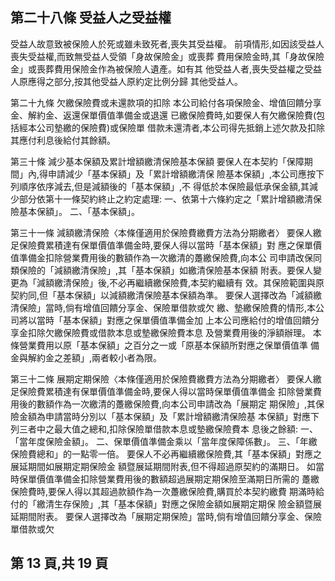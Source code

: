 
## 第二十八條 受益人之受益權

受益人故意致被保險人於死或雖未致死者,喪失其受益權。 前項情形,如因該受益人喪失受益權,而致無受益人受領「身故保險金」或喪葬 費用保險金時,其「身故保險金」或喪葬費用保險金作為被保險人遺產。如有其 他受益人者,喪失受益權之受益人原應得之部分,按其他受益人原約定比例分歸 其他受益人。 

第二十九條 欠繳保險費或未還款項的扣除 本公司給付各項保險金、增值回饋分享金、解約金、返還保單價值準備金或退還 已繳保險費時,如要保人有欠繳保險費(包括經本公司墊繳的保險費)或保險單 借款未還清者,本公司得先抵銷上述欠款及扣除其應付利息後給付其餘額。 

第三十條 減少基本保額及累計增額繳清保險基本保額 要保人在本契約「保障期間」內,得申請減少「基本保額」及「累計增額繳清保 險基本保額」,本公司應按下列順序依序減去,但是減額後的「基本保額」,不 得低於本保險最低承保金額,其減少部分依第十一條契約終止之約定處理: 
一、依第十六條約定之「累計增額繳清保險基本保額」。 二、「基本保額」。 

第三十一條 減額繳清保險〈本條僅適用於保險費繳費方法為分期繳者〉 
要保人繳足保險費累積達有保單價值準備金時,要保人得以當時「基本保額」對 應之保單價值準備金扣除營業費用後的數額作為一次繳清的躉繳保險費,向本公 司申請改保同類保險的「減額繳清保險」,其「基本保額」如繳清保險基本保額 附表。要保人變更為「減額繳清保險」後,不必再繼續繳保險費,本契約繼續有 效。其保險範圍與原契約同,但「基本保額」以減額繳清保險基本保額為準。 要保人選擇改為「減額繳清保險」當時,倘有增值回饋分享金、保險單借款或欠 繳、墊繳保險費的情形,本公司將以當時「基本保額」對應之保單價值準備金加 上本公司應給付的增值回饋分享金扣除欠繳保險費或借款本息或墊繳保險費本息 及營業費用後的淨額辦理。 本條營業費用以原「基本保額」之百分之一或「原基本保額所對應之保單價值準 備金與解約金之差額」,兩者較小者為限。 

第三十二條 展期定期保險〈本條僅適用於保險費繳費方法為分期繳者〉 
要保人繳足保險費累積達有保單價值準備金時,要保人得以當時保單價值準備金 扣除營業費用後的數額作為一次繳清的躉繳保險費,向本公司申請改為「展期定 期保險」,其保險金額為申請當時分別以「基本保額」及「累計增額繳清保險基 本保額」對應下列三者中之最大值之總和,扣除保險單借款本息或墊繳保險費本 息後之餘額: 一、「當年度保險金額」。 二、保單價值準備金乘以「當年度保障係數」。 三、「年繳保險費總和」的一點零一倍。 要保人不必再繼續繳保險費,其「基本保額」對應之展延期間如展期定期保險金 額暨展延期間附表,但不得超過原契約的滿期日。 如當時保單價值準備金扣除營業費用後的數額超過展期定期保險至滿期日所需的 躉繳保險費時,要保人得以其超過款額作為一次躉繳保險費,購買於本契約繳費 期滿時給付的「繳清生存保險」,其「基本保額」對應之保險金額如展期定期保 險金額暨展延期間附表。 要保人選擇改為「展期定期保險」當時,倘有增值回饋分享金、保險單借款或欠

## 第 13 頁,共 19 頁
